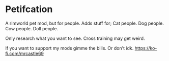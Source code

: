 # Petifcation
A rimworld pet mod, but for people.
Adds stuff for;
Cat people.
Dog people.
Cow people.
Doll people.

Only research what you want to see.
Cross training may get weird.

If you want to support my mods gimme the bills. Or don't idk.
https://ko-fi.com/mrcastle69
